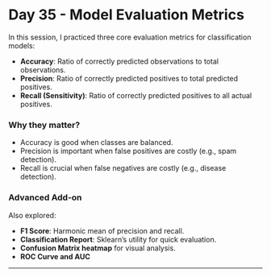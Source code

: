 # Day 35 - Model Evaluation Metrics

In this session, I practiced three core evaluation metrics for classification models:

- **Accuracy**: Ratio of correctly predicted observations to total observations.  
- **Precision**: Ratio of correctly predicted positives to total predicted positives.  
- **Recall (Sensitivity)**: Ratio of correctly predicted positives to all actual positives.  

### Why they matter?
- Accuracy is good when classes are balanced.  
- Precision is important when false positives are costly (e.g., spam detection).  
- Recall is crucial when false negatives are costly (e.g., disease detection).  

### Advanced Add-on
Also explored:
- **F1 Score**: Harmonic mean of precision and recall.  
- **Classification Report**: Sklearn’s utility for quick evaluation.  
- **Confusion Matrix heatmap** for visual analysis.  
- **ROC Curve and AUC**

---
